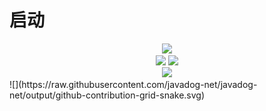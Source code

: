 # 启动
<div align="center"> 
  <img src="https://metrics.lecoq.io/Alanyaeer?template=classic&config.timezone=Asia%2FShanghai"> 
</div> 
<div align="center">
   <img height="137px"   src="https://github-readme-stats.vercel.app/api?username=Alanyaeer&hide_title=true&hide_border=true&show_icons=trueline_height=21&text_color=000&icon_color=000&bg_color=0,ea6161,ffc64d,fffc4d,52fa5a&theme=graywhite" />
   <img height="137px"  src="https://github-readme-stats.vercel.app/api/top-langs/?username=Alanyaeer&hide_title=true&hide_border=true&layout=compact&langs_count=6&text_color=000&icon_color=fff&bg_color=0,52fa5a,4dfcff,c64dff&theme=graywhite" /> 
</div>
<div align="center"> <img src="https://github-readme-activity-graph.vercel.app/graph?username=Alanyaeer&theme=dracula"> </div>
![](https://raw.githubusercontent.com/javadog-net/javadog-net/output/github-contribution-grid-snake.svg)
